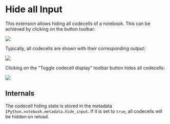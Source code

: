 Hide all Input
==============
This extension allows hiding all codecells of a notebook. This can be achieved by clicking on the button toolbar:

![](icon.png)

Typically, all codecells are shown with their corresponding output:

![](hide_input_all_show.png)

Clicking on the "Toggle codecell display" toolbar button hides all codecells:

![](hide_input_all_hide.png)


Internals
---------

The codecell hiding state is stored in the metadata `IPython.notebook.metadata.hide_input`.
If it is set to `true`, all codecells will be hidden on reload.
